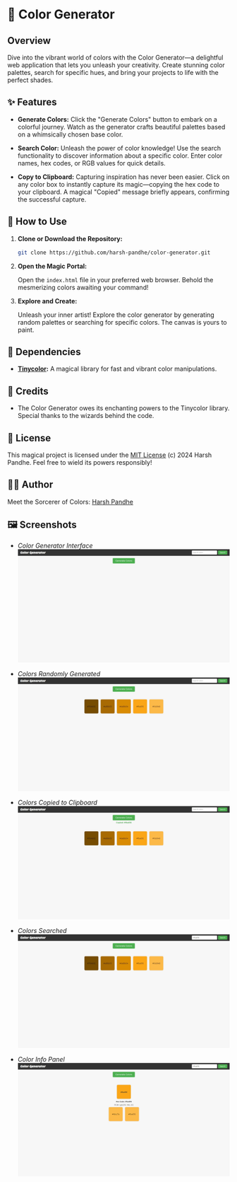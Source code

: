 # 🌈 Color Generator

## Overview

Dive into the vibrant world of colors with the Color Generator—a delightful web application that lets you unleash your creativity. Create stunning color palettes, search for specific hues, and bring your projects to life with the perfect shades.

## ✨ Features

- **Generate Colors:** Click the "Generate Colors" button to embark on a colorful journey. Watch as the generator crafts beautiful palettes based on a whimsically chosen base color.

- **Search Color:** Unleash the power of color knowledge! Use the search functionality to discover information about a specific color. Enter color names, hex codes, or RGB values for quick details.

- **Copy to Clipboard:** Capturing inspiration has never been easier. Click on any color box to instantly capture its magic—copying the hex code to your clipboard. A magical "Copied" message briefly appears, confirming the successful capture.

## 🚀 How to Use

1. **Clone or Download the Repository:**

   ```bash
   git clone https://github.com/harsh-pandhe/color-generator.git
   ```

2. **Open the Magic Portal:**

   Open the `index.html` file in your preferred web browser. Behold the mesmerizing colors awaiting your command!

3. **Explore and Create:**

   Unleash your inner artist! Explore the color generator by generating random palettes or searching for specific colors. The canvas is yours to paint.

## 🎨 Dependencies

- **[Tinycolor](https://github.com/bgrins/TinyColor):** A magical library for fast and vibrant color manipulations.

## 🌟 Credits

- The Color Generator owes its enchanting powers to the Tinycolor library. Special thanks to the wizards behind the code.

## 📜 License

This magical project is licensed under the [MIT License](LICENSE.md) (c) 2024 Harsh Pandhe. Feel free to wield its powers responsibly!

## 👨‍🎨 Author

Meet the Sorcerer of Colors:
[Harsh Pandhe](https://github.com/harsh-pandhe)

## 🖼️ Screenshots

- *Color Generator Interface*
![Color Generator Screenshot 1](/images/img_01.jpeg)

- *Colors Randomly Generated*
![Color Generator Screenshot 2](/images/img_02.jpeg)

- *Colors Copied to Clipboard*
![Color Generator Screenshot 3](/images/img_03.jpeg)

- *Colors Searched*
![Color Generator Screenshot 4](/images/img_04.jpeg)

- *Color Info Panel*
![Color Generator Screenshot 5](/images/img_05.jpeg)
